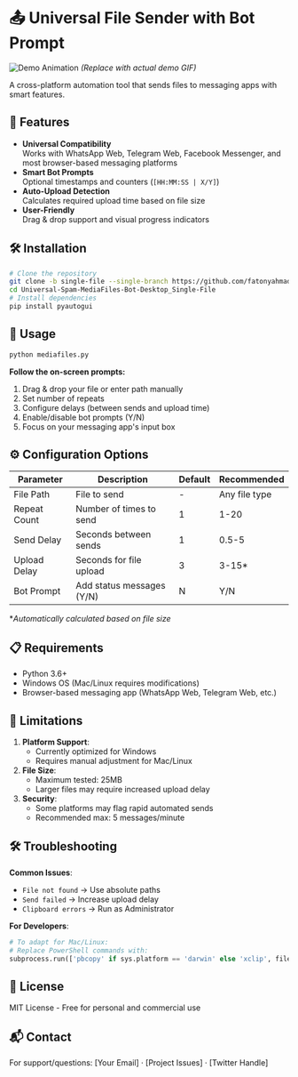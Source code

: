 # 📤 Universal File Sender with Bot Prompt

![Demo Animation](https://via.placeholder.com/800x400?text=Demo+Animation+Here)
_(Replace with actual demo GIF)_

A cross-platform automation tool that sends files to messaging apps with smart features.

## 🌟 Features

- **Universal Compatibility**  
  Works with WhatsApp Web, Telegram Web, Facebook Messenger, and most browser-based messaging platforms
- **Smart Bot Prompts**  
  Optional timestamps and counters (`[HH:MM:SS | X/Y]`)
- **Auto-Upload Detection**  
  Calculates required upload time based on file size
- **User-Friendly**  
  Drag & drop support and visual progress indicators

## 🛠 Installation

```bash
# Clone the repository
git clone -b single-file --single-branch https://github.com/fatonyahmadfauzi/Universal-Spam-MediaFiles-Bot-Desktop.git Universal-Spam-MediaFiles-Bot-Desktop_Single-File
cd Universal-Spam-MediaFiles-Bot-Desktop_Single-File
# Install dependencies
pip install pyautogui
```

## 🚀 Usage

```bash
python mediafiles.py
```

**Follow the on-screen prompts:**

1. Drag & drop your file or enter path manually
2. Set number of repeats
3. Configure delays (between sends and upload time)
4. Enable/disable bot prompts (Y/N)
5. Focus on your messaging app's input box

## ⚙️ Configuration Options

| **Parameter** | **Description**           | **Default** | **Recommended** |
| ------------- | ------------------------- | ----------- | --------------- |
| File Path     | File to send              | -           | Any file type   |
| Repeat Count  | Number of times to send   | 1           | 1-20            |
| Send Delay    | Seconds between sends     | 1           | 0.5-5           |
| Upload Delay  | Seconds for file upload   | 3           | 3-15\*          |
| Bot Prompt    | Add status messages (Y/N) | N           | Y/N             |

\*_Automatically calculated based on file size_

## 📋 Requirements

- Python 3.6+
- Windows OS (Mac/Linux requires modifications)
- Browser-based messaging app (WhatsApp Web, Telegram Web, etc.)

## 🚨 Limitations

1. **Platform Support**:
   - Currently optimized for Windows
   - Requires manual adjustment for Mac/Linux
2. **File Size**:
   - Maximum tested: 25MB
   - Larger files may require increased upload delay
3. **Security**:
   - Some platforms may flag rapid automated sends
   - Recommended max: 5 messages/minute

## 🛠️ Troubleshooting

**Common Issues**:

- `File not found` → Use absolute paths
- `Send failed` → Increase upload delay
- `Clipboard errors` → Run as Administrator

**For Developers**:

```python
# To adapt for Mac/Linux:
# Replace PowerShell commands with:
subprocess.run(['pbcopy' if sys.platform == 'darwin' else 'xclip', file_path])
```

## 📜 License

MIT License - Free for personal and commercial use

## 📬 Contact

For support/questions:
[Your Email] · [Project Issues] · [Twitter Handle]
